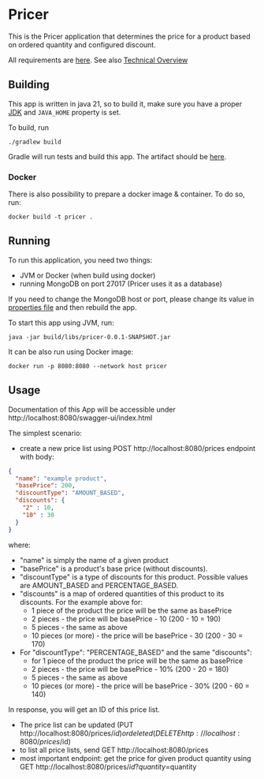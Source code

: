 # Pricer

This is the Pricer application that determines the price for a product based on ordered quantity and configured discount.

All requirements are [here](REQUIREMENTS.pdf).
See also [Technical Overview](TECH_OVERVIEW.md)

## Building

This app is written in java 21, so to build it, make sure you have a proper [JDK](https://www.oracle.com/pl/java/technologies/downloads/) and `JAVA_HOME` property is set.

To build, run
```shell
./gradlew build
```

Gradle will run tests and build this app. The artifact should be [here](build/libs).

### Docker
There is also possibility to prepare a docker image & container. To do so, run:
```shell
docker build -t pricer .
```

## Running
To run this application, you need two things:
- JVM or Docker (when build using docker)
- running MongoDB on port 27017 (Pricer uses it as a database)

If you need to change the MongoDB host or port, please change its value in [properties file](src/main/resources/application.properties) and then rebuild the app. 

To start this app using JVM, run:
```shell
java -jar build/libs/pricer-0.0.1-SNAPSHOT.jar
```

It can be also run using Docker image:
```shell
docker run -p 8080:8080 --network host pricer
```

## Usage
Documentation of this App will be accessible under http://localhost:8080/swagger-ui/index.html

The simplest scenario:
- create a new price list using POST http://localhost:8080/prices endpoint with body:
```json
{
  "name": "example product",
  "basePrice": 200,
  "discountType": "AMOUNT_BASED",
  "discounts": {
    "2" : 10,
    "10" : 30
  }
}
```
where:
- "name" is simply the name of a given product
- "basePrice" is a product's base price (without discounts). 
- "discountType" is a type of discounts for this product. Possible values are AMOUNT_BASED and PERCENTAGE_BASED. 
- "discounts" is a map of ordered quantities of this product to its discounts. For the example above for:
  - 1 piece of the product the price will be the same as basePrice
  - 2 pieces - the price will be basePrice - 10 (200 - 10 = 190)
  - 5 pieces - the same as above
  - 10 pieces (or more) - the price will be basePrice - 30 (200 - 30 = 170)
- For "discountType": "PERCENTAGE_BASED" and the same "discounts":
  - for 1 piece of the product the price will be the same as basePrice
  - 2 pieces - the price will be basePrice - 10% (200 - 20 = 180)
  - 5 pieces - the same as above
  - 10 pieces (or more) - the price will be basePrice - 30% (200 - 60 = 140)


In response, you will get an ID of this price list.

- The price list can be updated (PUT http://localhost:8080/prices/$id) or deleted (DELETE http://localhost:8080/prices/$id)
- to list all price lists, send GET http://localhost:8080/prices
- most important endpoint: get the price for given product quantity using GET http://localhost:8080/prices/$id?quantity=$quantity
